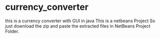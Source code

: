 # currency_converter
this is a currency converter with GUI in java
This is a netbeans Project So just download the zip and paste the extracted files in NetBeans Project Folder.
